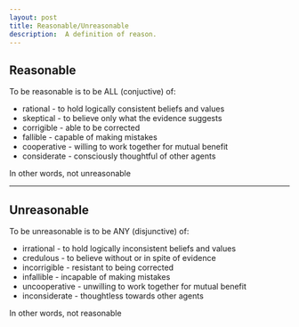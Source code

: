 ```yaml
---
layout: post
title: Reasonable/Unreasonable
description:  A definition of reason.
---
```


## Reasonable

To be reasonable is to be ALL (conjuctive) of:
* rational - to hold logically consistent beliefs and values
* skeptical - to believe only what the evidence suggests
* corrigible - able to be corrected
* fallible - capable of making mistakes
* cooperative - willing to work together for mutual benefit
* considerate - consciously thoughtful of other agents

In other words, not unreasonable

----

## Unreasonable

To be unreasonable is to be ANY (disjunctive) of:
* irrational - to hold logically inconsistent beliefs and values
* credulous - to believe without or in spite of evidence
* incorrigible - resistant to being corrected
* infallible - incapable of making mistakes
* uncooperative - unwilling to work together for mutual benefit
* inconsiderate - thoughtless towards other agents

In other words, not reasonable